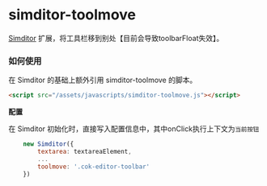 simditor-toolmove
=================

[Simditor](http://simditor.tower.im/) 扩展，将工具栏移到别处【目前会导致toolbarFloat失效】。

### 如何使用

在 Simditor 的基础上额外引用 simditor-toolmove 的脚本。

```html
<script src="/assets/javascripts/simditor-toolmove.js"></script>
```

**配置**

在 Simditor 初始化时，直接写入配置信息中，其中onClick执行上下文为`当前按钮`
```javascript
    new Simditor({
        textarea: textareaElement,
        ...
        toolmove: '.cok-editor-toolbar'
    })
```
